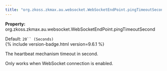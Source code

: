 ```yaml
---
title: "org.zkoss.zkmax.au.websocket.WebSocketEndPoint.pingTimeoutSecond"
---
```


**Property:**
org.zkoss.zkmax.au.websocket.WebSocketEndPoint.pingTimeoutSecond

Default:  `20`` (Seconds)`  
{% include version-badge.html version=9.6.1 %}

The heartbeat mechanism timeout in second.

Only works when WebSocket connection is enabled.
